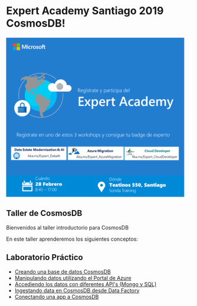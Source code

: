 # Expert Academy Santiago 2019 CosmosDB!

 <img width='' src='images/banner.png'/> 

## Taller de CosmosDB

Bienvenidos al taller introductorio para CosmosDB

En este taller aprenderemos los siguientes conceptos:
     
## Laboratorio Práctico
*   [Creando una base de datos CosmosDB](https://github.com/feranto/azureDemos/tree/master/Database/CosmosDB/ExpertAcademyLabJan19/labs/lab_01)
*   [Manipulando datos utilizando el Portal de Azure](https://github.com/feranto/azureDemos/tree/master/Database/CosmosDB/ExpertAcademyLabJan19/labs/lab_02)
*   [Accediendo los datos con diferentes API's (Mongo y SQL)](https://github.com/feranto/azureDemos/tree/master/Database/CosmosDB/ExpertAcademyLabJan19/labs/lab_03)
*   [Ingestando data en CosmosDB desde Data Factory](https://github.com/feranto/azureDemos/tree/master/Database/CosmosDB/ExpertAcademyLabJan19/labs/lab_04)
*   [Conectando una app a CosmosDB](https://github.com/feranto/azureDemos/tree/master/Database/CosmosDB/ExpertAcademyLabJan19/labs/lab_05)